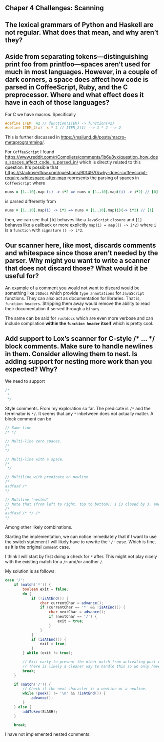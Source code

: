 ## Chaper 4 Challenges: Scanning

## The lexical grammars of Python and Haskell are not regular. What does that mean, and why aren’t they?

## Aside from separating tokens—distinguishing print foo from printfoo—spaces aren’t used for much in most languages. However, in a couple of dark corners, a space does affect how code is parsed in CoffeeScript, Ruby, and the C preprocessor. Where and what effect does it have in each of those languages?

For C we have macros. Specifically

```C
#define ITEM  42 // function(ITEM) -> function(42)
#define ITEM_2(x)  x * 2 // ITEM_2(1) --> 1 * 2 --> 2
```

This is further discussed in https://mailund.dk/posts/macro-metaprogramming/.

For `CoffeeScript` I found https://www.reddit.com/r/Compilers/comments/1b6u8yx/question_how_does_spaces_affect_code_is_parsed_in/ which is directly related to this question. It's possible that https://stackoverflow.com/questions/9014970/why-does-coffeescript-require-whitespace-after-map represents the parsing of spaces in `CoffeeScript` where

```CoffeeScript
nums = [1..10].map (i) -> i*2 => nums = [1..10].map((i) -> i*2) // [0]
```

is parsed differently from

```CoffeeScript
nums = [1..10].map(i) -> i*2 => nums = [1..10].map(i)(-> i*2) // [1]
```

then, we can see that `[0]` behaves like a `JavaScript` `closure` and `[1]` behaves like a callback or more explicitly `map(i) = map(() -> i*2)` where `i` is a `function` with `signature` `() -> i*2`.

## Our scanner here, like most, discards comments and whitespace since those aren’t needed by the parser. Why might you want to write a scanner that does not discard those? What would it be useful for?

An example of a comment you would not want to discard would be something like `JSDocs` which provide `type annotations` for `JavaScript` functions. They can also act as documentation for libraries. That is, `function headers`. Stripping them away would remove the ability to read their documentation if served through a `binary`.

The same can be said for `rustdocs` which are even more verbose and can include compilation **within the `function header` itself** which is pretty cool.

## Add support to Lox’s scanner for C-style /* ... */ block comments. Make sure to handle newlines in them. Consider allowing them to nest. Is adding support for nesting more work than you expected? Why?

We need to support

```Java
/*
 * 
 */
 ```
 Style comments. From my exploration so far. The predicate is `/*` and the terminator is `*/`. It seems that any `*` inbetween does not actually matter. A block comment can be

 ```Java
 // Same line
 /* */

// Multi-line zero spaces.
 /*
 */

// Multi-line with a space.
 /*
  */

// Multiline with predicate on newline.
/*
asdfasd /*
*/

// Mutiline "nested"
// Note that (from left to right, top to bottom): 1 is closed by 3, and 4 is closed by 5.
/*
asdfasd /* */ /* 
*/
 ```
Among other likely combinations.

Starting the implementation, we can notice immediately that if I want to use the switch statement I will likely have to rewrite the `'/'` case. Which is fine, as it is the original `comment` case.

I think I will start by first doing a check for `*` after. This might not play nicely with the existing match for a `/n` and/or another `/`.

My solution is as follows:

```Java
case '/': 
    if (match('*')) {
        boolean exit = false;
        do {
            if (!isAtEnd()) {
                char currentChar = advance();
                if (currentChar == '*' && !isAtEnd()) {
                    char nextChar = advance();
                    if (nextChar == '/') {
                        exit = true;
                    }
                }
            }
            if (isAtEnd()) {
                exit = true;
            }
        } while (exit != true);

        // Exit early to prevent the other match from activating post-comment.
        // There is likely a cleaner way to handle this so we only have one break.
        break;
    }

    if (match('/')) {
        // Check if the next character is a newline or a newline.
        while (peek() != '\n' && !isAtEnd()) {
            advance();
        }
    } else {
        addToken(SLASH);
    }

    break;
```
I have not implemented nested comments.
